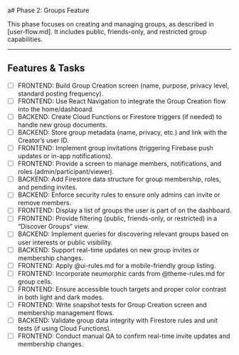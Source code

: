 a# Phase 2: Groups Feature

This phase focuses on creating and managing groups, as described in [user-flow.md]. It includes public, friends-only, and restricted group capabilities.

---

## Features & Tasks

- [ ] FRONTEND: Build Group Creation screen (name, purpose, privacy level, standard posting frequency).  
- [ ] FRONTEND: Use React Navigation to integrate the Group Creation flow into the home/dashboard.  
- [ ] BACKEND: Create Cloud Functions or Firestore triggers (if needed) to handle new group documents.  
- [ ] BACKEND: Store group metadata (name, privacy, etc.) and link with the Creator’s user ID.
- [ ] FRONTEND: Implement group invitations (triggering Firebase push updates or in-app notifications).  
- [ ] FRONTEND: Provide a screen to manage members, notifications, and roles (admin/participant/viewer).  
- [ ] BACKEND: Add Firestore data structure for group membership, roles, and pending invites.  
- [ ] BACKEND: Enforce security rules to ensure only admins can invite or remove members.
- [ ] FRONTEND: Display a list of groups the user is part of on the dashboard.  
- [ ] FRONTEND: Provide filtering (public, friends-only, or restricted) in a “Discover Groups” view.  
- [ ] BACKEND: Implement queries for discovering relevant groups based on user interests or public visibility.  
- [ ] BACKEND: Support real-time updates on new group invites or membership changes.
- [ ] FRONTEND: Apply @ui-rules.md for a mobile-friendly group listing.  
- [ ] FRONTEND: Incorporate neumorphic cards from @theme-rules.md for group cells.  
- [ ] FRONTEND: Ensure accessible touch targets and proper color contrast in both light and dark modes.
- [ ] FRONTEND: Write snapshot tests for Group Creation screen and membership management flows.  
- [ ] BACKEND: Validate group data integrity with Firestore rules and unit tests (if using Cloud Functions).  
- [ ] FRONTEND: Conduct manual QA to confirm real-time invite updates and membership changes.
